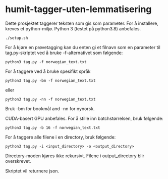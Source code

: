 # humit-tagger-uten-lemmatisering

Dette prosjektet taggerer teksten som gis som parameter.
For å installere, kreves et python-miljø. Python 3 (testet på python3.8) anbefales.

    ./setup.sh

For å kjøre en prøvetagging kan du enten gi et filnavn som en parameter til tag.py-skriptet ved å bruke -f-alternativet som følgende:

    python3 tag.py -f norwegian_text.txt

For å taggere ved å bruke spesifikt språk

    python3 tag.py -bm -f norwegian_text.txt

eller

    python3 tag.py -nn -f norwegian_text.txt

Bruk -bm for bookmål and -nn for nynorsk.

CUDA-basert GPU anbefales. For å stille inn batchstørrelsen, bruk følgende:

    python3 tag.py -b 16 -f norwegian_text.txt

For å taggere alle filene i en directory, bruk følgende:

    python3 tag.py -i <input_directory> -o <output_directory>

Directory-moden kjøres ikke rekursivt. Filene i output\_directory blir overskrevet.

Skriptet vil returnere json.
